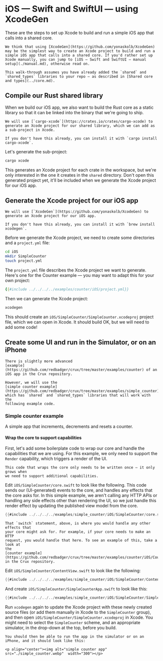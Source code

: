 # iOS — Swift and SwiftUI — using XcodeGen

These are the steps to set up Xcode to build and run a simple iOS app that calls
into a shared core.

```admonish tip
We think that using [XcodeGen](https://github.com/yonaskolb/XcodeGen) may be the simplest way to create an Xcode project to build and run a simple iOS app that calls into a shared core. If you'd rather set up Xcode manually, you can jump to [iOS — Swift and SwiftUI — manual setup](./manual.md), otherwise read on.
```

```admonish
This walk-through assumes you have already added the `shared` and `shared_types` libraries to your repo — as described in [Shared core and types](../core.md).
```

## Compile our Rust shared library

When we build our iOS app, we also want to build the Rust core as a static
library so that it can be linked into the binary that we're going to ship.

```admonish
We will use [`cargo-xcode`](https://crates.io/crates/cargo-xcode) to generate an Xcode project for our shared library, which we can add as a sub-project in Xcode.

If you don't have this already, you can install it with `cargo install cargo-xcode`.
```

Let's generate the sub-project:

```bash
cargo xcode
```

This generates an Xcode project for each crate in the workspace, but we're only
interested in the one it creates in the `shared` directory. Don't open this
generated project yet, it'll be included when we generate the Xcode project for
our iOS app.

## Generate the Xcode project for our iOS app

```admonish
We will use [`XcodeGen`](https://github.com/yonaskolb/XcodeGen) to generate an Xcode project for our iOS app.

If you don't have this already, you can install it with `brew install xcodegen`.
```

Before we generate the Xcode project, we need to create some directories and a
`project.yml` file:

```bash
cd iOS
mkdir SimpleCounter
touch project.yml
```

The `project.yml` file describes the Xcode project we want to generate. Here's
one for the Counter example — you may want to adapt this for your own project:

```yaml
{{#include ../../../../examples/counter/iOS/project.yml}}
```

Then we can generate the Xcode project:

```bash
xcodegen
```

This should create an `iOS/SimpleCounter/SimpleCounter.xcodeproj` project file,
which we can open in Xcode. It should build OK, but we will need to add some
code!

## Create some UI and run in the Simulator, or on an iPhone

```admonish example
There is slightly more advanced
[example](https://github.com/redbadger/crux/tree/master/examples/counter) of an
iOS app in the Crux repository.

However, we will use the
[simple counter example](https://github.com/redbadger/crux/tree/master/examples/simple_counter),
which has `shared` and `shared_types` libraries that will work with the
following example code.
```

### Simple counter example

A simple app that increments, decrements and resets a counter.

#### Wrap the core to support capabilities

First, let's add some boilerplate code to wrap our core and handle the
capabilities that we are using. For this example, we only need to support the
`Render` capability, which triggers a render of the UI.

```admonish
This code that wraps the core only needs to be written once — it only grows when
we need to support additional capabilities.
```

Edit `iOS/SimpleCounter/core.swift` to look like the following. This code sends
our (UI-generated) events to the core, and handles any effects that the core
asks for. In this simple example, we aren't calling any HTTP APIs or handling
any side effects other than rendering the UI, so we just handle this render
effect by updating the published view model from the core.

```swift
{{#include ../../../../examples/simple_counter/iOS/SimpleCounter/core.swift}}
```

```admonish tip
That `switch` statement, above, is where you would handle any other effects that
your core might ask for. For example, if your core needs to make an HTTP
request, you would handle that here. To see an example of this, take a look at
the
[counter example](https://github.com/redbadger/crux/tree/master/examples/counter/iOS/CounterApp/core.swift)
in the Crux repository.
```

Edit `iOS/SimpleCounter/ContentView.swift` to look like the following:

```swift
{{#include ../../../../examples/simple_counter/iOS/SimpleCounter/ContentView.swift}}
```

And create `iOS/SimpleCounter/SimpleCounterApp.swift` to look like this:

```swift
{{#include ../../../../examples/simple_counter/iOS/SimpleCounter/SimpleCounterApp.swift}}
```

Run `xcodegen` again to update the Xcode project with these newly created source
files (or add them manually in Xcode to the `SimpleCounter` group), and then
open `iOS/SimpleCounter/SimpleCounter.xcodeproj` in Xcode. You might need to
select the `SimpleCounter` scheme, and an appropriate simulator, in the
drop-down at the top, before you build.

```admonish success
You should then be able to run the app in the simulator or on an iPhone, and it should look like this:

<p align="center"><img alt="simple counter app" src="./simple_counter.webp"  width="300"></p>
```
